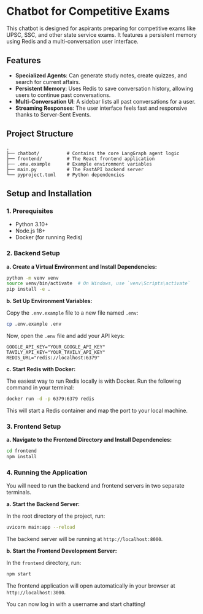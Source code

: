 # Chatbot for Competitive Exams

This chatbot is designed for aspirants preparing for competitive exams like UPSC, SSC, and other state service exams. It features a persistent memory using Redis and a multi-conversation user interface.

## Features

-   **Specialized Agents**: Can generate study notes, create quizzes, and search for current affairs.
-   **Persistent Memory**: Uses Redis to save conversation history, allowing users to continue past conversations.
-   **Multi-Conversation UI**: A sidebar lists all past conversations for a user.
-   **Streaming Responses**: The user interface feels fast and responsive thanks to Server-Sent Events.

## Project Structure

```
.
├── chatbot/          # Contains the core LangGraph agent logic
├── frontend/         # The React frontend application
├── .env.example      # Example environment variables
├── main.py           # The FastAPI backend server
└── pyproject.toml    # Python dependencies
```

## Setup and Installation

### 1. Prerequisites

-   Python 3.10+
-   Node.js 18+
-   Docker (for running Redis)

### 2. Backend Setup

**a. Create a Virtual Environment and Install Dependencies:**

```bash
python -m venv venv
source venv/bin/activate  # On Windows, use `venv\Scripts\activate`
pip install -e .
```

**b. Set Up Environment Variables:**

Copy the `.env.example` file to a new file named `.env`:

```bash
cp .env.example .env
```

Now, open the `.env` file and add your API keys:

```
GOOGLE_API_KEY="YOUR_GOOGLE_API_KEY"
TAVILY_API_KEY="YOUR_TAVILY_API_KEY"
REDIS_URL="redis://localhost:6379"
```

**c. Start Redis with Docker:**

The easiest way to run Redis locally is with Docker. Run the following command in your terminal:

```bash
docker run -d -p 6379:6379 redis
```

This will start a Redis container and map the port to your local machine.

### 3. Frontend Setup

**a. Navigate to the Frontend Directory and Install Dependencies:**

```bash
cd frontend
npm install
```

### 4. Running the Application

You will need to run the backend and frontend servers in two separate terminals.

**a. Start the Backend Server:**

In the root directory of the project, run:

```bash
uvicorn main:app --reload
```

The backend server will be running at `http://localhost:8000`.

**b. Start the Frontend Development Server:**

In the `frontend` directory, run:

```bash
npm start
```

The frontend application will open automatically in your browser at `http://localhost:3000`.

You can now log in with a username and start chatting!
